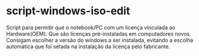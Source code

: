 # script-windows-iso-edit
Script para permitir que o notebook/PC com um licença vinculada ao Hardware(OEM). Que são licenças pré-instaladas em computadores novos. Consigam escolher a versão do windows a ser instalada, evitando a escolha automática que foi setada na instalação da licença pelo fabricante.
